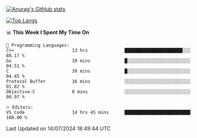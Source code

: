 [![Anurag's GitHub stats](https://github-readme-stats.vercel.app/api?username=wugouzi&count_private=true)](https://github.com/anuraghazra/github-readme-stats)

[![Top Langs](https://github-readme-stats.vercel.app/api/top-langs/?username=wugouzi&layout=compact&count_private=true&hide=html)](https://github.com/anuraghazra/github-readme-stats)

<!--START_SECTION:waka-->
📊 **This Week I Spent My Time On** 

```text
💬 Programming Languages: 
C++                      13 hrs              ██████████████████████░░░   88.17 % 
Go                       39 mins             █░░░░░░░░░░░░░░░░░░░░░░░░   04.51 % 
C                        39 mins             █░░░░░░░░░░░░░░░░░░░░░░░░   04.45 % 
Protocol Buffer          16 mins             ░░░░░░░░░░░░░░░░░░░░░░░░░   01.82 % 
Objective-C              8 mins              ░░░░░░░░░░░░░░░░░░░░░░░░░   00.97 % 

🔥 Editors: 
VS Code                  14 hrs 45 mins      █████████████████████████   100.00 % 
```


 Last Updated on 14/07/2024 18:49:44 UTC
<!--END_SECTION:waka-->

<!--
**wugouzi/wugouzi** is a ✨ _special_ ✨ repository because its `README.md` (this file) appears on your GitHub profile.

Here are some ideas to get you started:

- 🔭 I’m currently working on ...
- 🌱 I’m currently learning ...
- 👯 I’m looking to collaborate on ...
- 🤔 I’m looking for help with ...
- 💬 Ask me about ...
- 📫 How to reach me: ...
- 😄 Pronouns: ...
- ⚡ Fun fact: ...
-->
